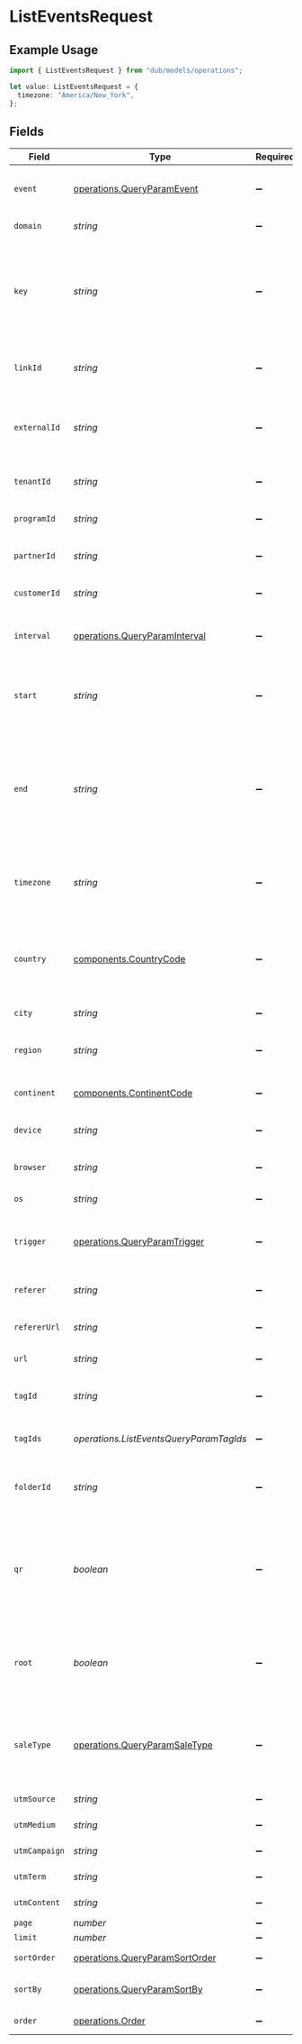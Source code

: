 # ListEventsRequest

## Example Usage

```typescript
import { ListEventsRequest } from "dub/models/operations";

let value: ListEventsRequest = {
  timezone: "America/New_York",
};
```

## Fields

| Field                                                                                                                                                                    | Type                                                                                                                                                                     | Required                                                                                                                                                                 | Description                                                                                                                                                              | Example                                                                                                                                                                  |
| ------------------------------------------------------------------------------------------------------------------------------------------------------------------------ | ------------------------------------------------------------------------------------------------------------------------------------------------------------------------ | ------------------------------------------------------------------------------------------------------------------------------------------------------------------------ | ------------------------------------------------------------------------------------------------------------------------------------------------------------------------ | ------------------------------------------------------------------------------------------------------------------------------------------------------------------------ |
| `event`                                                                                                                                                                  | [operations.QueryParamEvent](../../models/operations/queryparamevent.md)                                                                                                 | :heavy_minus_sign:                                                                                                                                                       | The type of event to retrieve analytics for. Defaults to 'clicks'.                                                                                                       |                                                                                                                                                                          |
| `domain`                                                                                                                                                                 | *string*                                                                                                                                                                 | :heavy_minus_sign:                                                                                                                                                       | The domain to filter analytics for.                                                                                                                                      |                                                                                                                                                                          |
| `key`                                                                                                                                                                    | *string*                                                                                                                                                                 | :heavy_minus_sign:                                                                                                                                                       | The slug of the short link to retrieve analytics for. Must be used along with the corresponding `domain` of the short link to fetch analytics for a specific short link. |                                                                                                                                                                          |
| `linkId`                                                                                                                                                                 | *string*                                                                                                                                                                 | :heavy_minus_sign:                                                                                                                                                       | The unique ID of the short link on Dub to retrieve analytics for.                                                                                                        |                                                                                                                                                                          |
| `externalId`                                                                                                                                                             | *string*                                                                                                                                                                 | :heavy_minus_sign:                                                                                                                                                       | The ID of the link in the your database. Must be prefixed with 'ext_' when passed as a query parameter.                                                                  |                                                                                                                                                                          |
| `tenantId`                                                                                                                                                               | *string*                                                                                                                                                                 | :heavy_minus_sign:                                                                                                                                                       | The ID of the tenant that created the link inside your system.                                                                                                           |                                                                                                                                                                          |
| `programId`                                                                                                                                                              | *string*                                                                                                                                                                 | :heavy_minus_sign:                                                                                                                                                       | The ID of the program to retrieve analytics for.                                                                                                                         |                                                                                                                                                                          |
| `partnerId`                                                                                                                                                              | *string*                                                                                                                                                                 | :heavy_minus_sign:                                                                                                                                                       | The ID of the partner to retrieve analytics for.                                                                                                                         |                                                                                                                                                                          |
| `customerId`                                                                                                                                                             | *string*                                                                                                                                                                 | :heavy_minus_sign:                                                                                                                                                       | The ID of the customer to retrieve analytics for.                                                                                                                        |                                                                                                                                                                          |
| `interval`                                                                                                                                                               | [operations.QueryParamInterval](../../models/operations/queryparaminterval.md)                                                                                           | :heavy_minus_sign:                                                                                                                                                       | The interval to retrieve analytics for. If undefined, defaults to 24h.                                                                                                   |                                                                                                                                                                          |
| `start`                                                                                                                                                                  | *string*                                                                                                                                                                 | :heavy_minus_sign:                                                                                                                                                       | The start date and time when to retrieve analytics from. If set, takes precedence over `interval`.                                                                       |                                                                                                                                                                          |
| `end`                                                                                                                                                                    | *string*                                                                                                                                                                 | :heavy_minus_sign:                                                                                                                                                       | The end date and time when to retrieve analytics from. If not provided, defaults to the current date. If set along with `start`, takes precedence over `interval`.       |                                                                                                                                                                          |
| `timezone`                                                                                                                                                               | *string*                                                                                                                                                                 | :heavy_minus_sign:                                                                                                                                                       | The IANA time zone code for aligning timeseries granularity (e.g. America/New_York). Defaults to UTC.                                                                    | America/New_York                                                                                                                                                         |
| `country`                                                                                                                                                                | [components.CountryCode](../../models/components/countrycode.md)                                                                                                         | :heavy_minus_sign:                                                                                                                                                       | The country to retrieve analytics for. Must be passed as a 2-letter ISO 3166-1 country code. Learn more: https://d.to/geo                                                |                                                                                                                                                                          |
| `city`                                                                                                                                                                   | *string*                                                                                                                                                                 | :heavy_minus_sign:                                                                                                                                                       | The city to retrieve analytics for.                                                                                                                                      | New York                                                                                                                                                                 |
| `region`                                                                                                                                                                 | *string*                                                                                                                                                                 | :heavy_minus_sign:                                                                                                                                                       | The ISO 3166-2 region code to retrieve analytics for.                                                                                                                    |                                                                                                                                                                          |
| `continent`                                                                                                                                                              | [components.ContinentCode](../../models/components/continentcode.md)                                                                                                     | :heavy_minus_sign:                                                                                                                                                       | The continent to retrieve analytics for.                                                                                                                                 |                                                                                                                                                                          |
| `device`                                                                                                                                                                 | *string*                                                                                                                                                                 | :heavy_minus_sign:                                                                                                                                                       | The device to retrieve analytics for.                                                                                                                                    | Desktop                                                                                                                                                                  |
| `browser`                                                                                                                                                                | *string*                                                                                                                                                                 | :heavy_minus_sign:                                                                                                                                                       | The browser to retrieve analytics for.                                                                                                                                   | Chrome                                                                                                                                                                   |
| `os`                                                                                                                                                                     | *string*                                                                                                                                                                 | :heavy_minus_sign:                                                                                                                                                       | The OS to retrieve analytics for.                                                                                                                                        | Windows                                                                                                                                                                  |
| `trigger`                                                                                                                                                                | [operations.QueryParamTrigger](../../models/operations/queryparamtrigger.md)                                                                                             | :heavy_minus_sign:                                                                                                                                                       | The trigger to retrieve analytics for. If undefined, return both QR and link clicks.                                                                                     |                                                                                                                                                                          |
| `referer`                                                                                                                                                                | *string*                                                                                                                                                                 | :heavy_minus_sign:                                                                                                                                                       | The referer to retrieve analytics for.                                                                                                                                   | google.com                                                                                                                                                               |
| `refererUrl`                                                                                                                                                             | *string*                                                                                                                                                                 | :heavy_minus_sign:                                                                                                                                                       | The full referer URL to retrieve analytics for.                                                                                                                          | https://dub.co/blog                                                                                                                                                      |
| `url`                                                                                                                                                                    | *string*                                                                                                                                                                 | :heavy_minus_sign:                                                                                                                                                       | The URL to retrieve analytics for.                                                                                                                                       |                                                                                                                                                                          |
| `tagId`                                                                                                                                                                  | *string*                                                                                                                                                                 | :heavy_minus_sign:                                                                                                                                                       | Deprecated. Use `tagIds` instead. The tag ID to retrieve analytics for.                                                                                                  |                                                                                                                                                                          |
| `tagIds`                                                                                                                                                                 | *operations.ListEventsQueryParamTagIds*                                                                                                                                  | :heavy_minus_sign:                                                                                                                                                       | The tag IDs to retrieve analytics for.                                                                                                                                   |                                                                                                                                                                          |
| `folderId`                                                                                                                                                               | *string*                                                                                                                                                                 | :heavy_minus_sign:                                                                                                                                                       | The folder ID to retrieve analytics for. If not provided, return analytics for unsorted links.                                                                           |                                                                                                                                                                          |
| `qr`                                                                                                                                                                     | *boolean*                                                                                                                                                                | :heavy_minus_sign:                                                                                                                                                       | Deprecated. Use the `trigger` field instead. Filter for QR code scans. If true, filter for QR codes only. If false, filter for links only. If undefined, return both.    |                                                                                                                                                                          |
| `root`                                                                                                                                                                   | *boolean*                                                                                                                                                                | :heavy_minus_sign:                                                                                                                                                       | Filter for root domains. If true, filter for domains only. If false, filter for links only. If undefined, return both.                                                   |                                                                                                                                                                          |
| `saleType`                                                                                                                                                               | [operations.QueryParamSaleType](../../models/operations/queryparamsaletype.md)                                                                                           | :heavy_minus_sign:                                                                                                                                                       | Filter sales by type: 'new' for first-time purchases, 'recurring' for repeat purchases. If undefined, returns both.                                                      |                                                                                                                                                                          |
| `utmSource`                                                                                                                                                              | *string*                                                                                                                                                                 | :heavy_minus_sign:                                                                                                                                                       | The UTM source of the short link.                                                                                                                                        |                                                                                                                                                                          |
| `utmMedium`                                                                                                                                                              | *string*                                                                                                                                                                 | :heavy_minus_sign:                                                                                                                                                       | The UTM medium of the short link.                                                                                                                                        |                                                                                                                                                                          |
| `utmCampaign`                                                                                                                                                            | *string*                                                                                                                                                                 | :heavy_minus_sign:                                                                                                                                                       | The UTM campaign of the short link.                                                                                                                                      |                                                                                                                                                                          |
| `utmTerm`                                                                                                                                                                | *string*                                                                                                                                                                 | :heavy_minus_sign:                                                                                                                                                       | The UTM term of the short link.                                                                                                                                          |                                                                                                                                                                          |
| `utmContent`                                                                                                                                                             | *string*                                                                                                                                                                 | :heavy_minus_sign:                                                                                                                                                       | The UTM content of the short link.                                                                                                                                       |                                                                                                                                                                          |
| `page`                                                                                                                                                                   | *number*                                                                                                                                                                 | :heavy_minus_sign:                                                                                                                                                       | N/A                                                                                                                                                                      |                                                                                                                                                                          |
| `limit`                                                                                                                                                                  | *number*                                                                                                                                                                 | :heavy_minus_sign:                                                                                                                                                       | N/A                                                                                                                                                                      |                                                                                                                                                                          |
| `sortOrder`                                                                                                                                                              | [operations.QueryParamSortOrder](../../models/operations/queryparamsortorder.md)                                                                                         | :heavy_minus_sign:                                                                                                                                                       | The sort order. The default is `desc`.                                                                                                                                   |                                                                                                                                                                          |
| `sortBy`                                                                                                                                                                 | [operations.QueryParamSortBy](../../models/operations/queryparamsortby.md)                                                                                               | :heavy_minus_sign:                                                                                                                                                       | The field to sort the events by. The default is `timestamp`.                                                                                                             |                                                                                                                                                                          |
| `order`                                                                                                                                                                  | [operations.Order](../../models/operations/order.md)                                                                                                                     | :heavy_minus_sign:                                                                                                                                                       | DEPRECATED. Use `sortOrder` instead.                                                                                                                                     |                                                                                                                                                                          |
